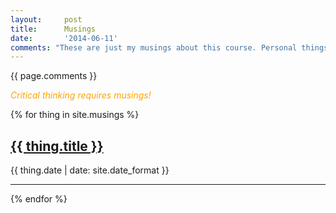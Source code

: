```yaml
---
layout:     post
title:      Musings
date:       '2014-06-11'
comments: "These are just my musings about this course. Personal things I've learned since learning it. Maybe, coding errors, errors I made when I was like a newcomer like you. Also just jokes and other fun things! Personal opinions about the field as well and any opinions."
---
```


{{ page.comments }}

<span style="color:orange">*Critical thinking requires musings!*</span>

{% for thing in site.musings %}
  <div>
    <a href="{{ thing.url | relative_url }}"><h2>{{ thing.title }}</h2></a>
    <p>{{ thing.date | date: site.date_format }}</p>
  </div>
  <hr/>
{% endfor %}
